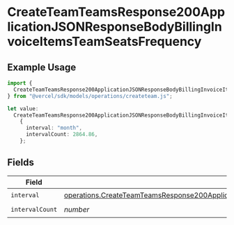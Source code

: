 # CreateTeamTeamsResponse200ApplicationJSONResponseBodyBillingInvoiceItemsTeamSeatsFrequency

## Example Usage

```typescript
import {
  CreateTeamTeamsResponse200ApplicationJSONResponseBodyBillingInvoiceItemsTeamSeatsFrequency,
} from "@vercel/sdk/models/operations/createteam.js";

let value:
  CreateTeamTeamsResponse200ApplicationJSONResponseBodyBillingInvoiceItemsTeamSeatsFrequency =
    {
      interval: "month",
      intervalCount: 2864.86,
    };
```

## Fields

| Field                                                                                                                                                                                                                        | Type                                                                                                                                                                                                                         | Required                                                                                                                                                                                                                     | Description                                                                                                                                                                                                                  |
| ---------------------------------------------------------------------------------------------------------------------------------------------------------------------------------------------------------------------------- | ---------------------------------------------------------------------------------------------------------------------------------------------------------------------------------------------------------------------------- | ---------------------------------------------------------------------------------------------------------------------------------------------------------------------------------------------------------------------------- | ---------------------------------------------------------------------------------------------------------------------------------------------------------------------------------------------------------------------------- |
| `interval`                                                                                                                                                                                                                   | [operations.CreateTeamTeamsResponse200ApplicationJSONResponseBodyBillingInvoiceItemsTeamSeatsInterval](../../models/operations/createteamteamsresponse200applicationjsonresponsebodybillinginvoiceitemsteamseatsinterval.md) | :heavy_check_mark:                                                                                                                                                                                                           | N/A                                                                                                                                                                                                                          |
| `intervalCount`                                                                                                                                                                                                              | *number*                                                                                                                                                                                                                     | :heavy_check_mark:                                                                                                                                                                                                           | N/A                                                                                                                                                                                                                          |